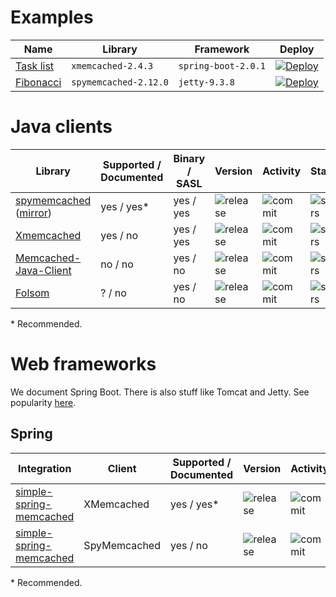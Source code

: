 # Examples

| Name | Library | Framework | Deploy |
| ---  | ---     | ---       | ---    |
| [Task list](https://github.com/memcachier/examples-spring-boot) | `xmemcached-2.4.3` | `spring-boot-2.0.1` | [![Deploy](https://www.herokucdn.com/deploy/button.png)](https://heroku.com/deploy?template=http://github.com/memcachier/examples-spring-boot) |
| [Fibonacci](https://github.com/memcachier/examples-java) | `spymemcached-2.12.0` | `jetty-9.3.8` | [![Deploy](https://www.herokucdn.com/deploy/button.png)](https://heroku.com/deploy?template=http://github.com/memcachier/examples-java) |

# Java clients

| Library | Supported / Documented | Binary / SASL | Version | Activity | Stars |
| ---     | ---                    | ---           | ---     | ---      | ---   |
| [spymemcached](https://github.com/dustin/java-memcached-client) ([mirror](https://github.com/couchbase/spymemcached)) | yes / yes\* | yes / yes |  ![release](https://img.shields.io/maven-central/v/net.spy/spymemcached.svg?maxAge=3600) | ![commit](https://img.shields.io/github/last-commit/dustin/java-memcached-client/master.svg?maxAge=3600) | ![stars](https://img.shields.io/github/stars/dustin/java-memcached-client.svg?style=social&maxAge=3600) |
| [Xmemcached](https://github.com/killme2008/xmemcached) | yes / no | yes / yes |  ![release](https://img.shields.io/maven-central/v/com.googlecode.xmemcached/xmemcached.svg?maxAge=3600) | ![commit](https://img.shields.io/github/last-commit/killme2008/xmemcached/master.svg?maxAge=3600) | ![stars](https://img.shields.io/github/stars/killme2008/xmemcached.svg?style=social&maxAge=3600) |
| [Memcached-Java-Client](https://github.com/gwhalin/Memcached-Java-Client) | no / no | yes / no |  ![release](https://img.shields.io/maven-central/v/com.whalin/Memcached-Java-Client.svg?maxAge=3600) | ![commit](https://img.shields.io/github/last-commit/gwhalin/Memcached-Java-Client/master.svg?maxAge=3600) | ![stars](https://img.shields.io/github/stars/gwhalin/Memcached-Java-Client.svg?style=social&maxAge=3600) |
| [Folsom](https://github.com/spotify/folsom) | ? / no | yes / no |  ![release](https://img.shields.io/maven-central/v/com.spotify/folsom.svg?maxAge=3600) | ![commit](https://img.shields.io/github/last-commit/spotify/folsom.svg?maxAge=3600) | ![stars](https://img.shields.io/github/stars/spotify/folsom.svg?style=social&maxAge=3600) |

\* Recommended.  

# Web frameworks

We document Spring Boot. There is also stuff like Tomcat and Jetty. See popularity
[here](http://www.timqian.com/star-history/#spring-projects/spring-boot&perwendel/spark&eclipse/jetty.project&apache/tomcat&spring-projects/spring-framework).

## Spring

| Integration | Client | Supported / Documented | Version | Activity | Stars |
| ---                | ---    | ---                    | ---     | ---      | ---   |
| [simple-spring-memcached](https://github.com/ragnor/simple-spring-memcached) | XMemcached | yes / yes* | ![release](https://img.shields.io/maven-central/v/com.google.code.simple-spring-memcached/xmemcached-provider.svg?maxAge=3600) | ![commit](https://img.shields.io/github/last-commit/ragnor/simple-spring-memcached/master.svg?maxAge=3600) | ![stars](https://img.shields.io/github/stars/ragnor/simple-spring-memcached.svg?style=social&maxAge=3600) |
| [simple-spring-memcached](https://github.com/ragnor/simple-spring-memcached) | SpyMemcached | yes / no | ![release](https://img.shields.io/maven-central/v/com.google.code.simple-spring-memcached/spymemcached-provider.svg?maxAge=3600) | ![commit](https://img.shields.io/github/last-commit/ragnor/simple-spring-memcached/master.svg?maxAge=3600) | ![stars](https://img.shields.io/github/stars/ragnor/simple-spring-memcached.svg?style=social&maxAge=3600) |

\* Recommended.  
